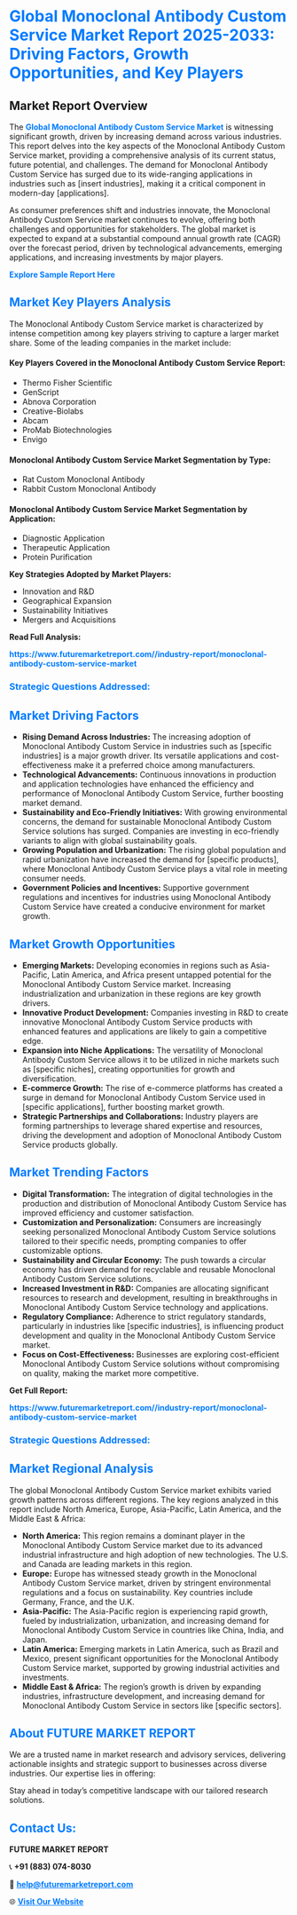 <h1 style="color: #007BFF;">Global Monoclonal Antibody Custom Service Market Report 2025-2033: Driving Factors, Growth Opportunities, and Key Players</h1>

<section id="overview">
<h2>Market Report Overview</h2>
<p>The <a href="https://www.futuremarketreport.com//industry-report/monoclonal-antibody-custom-service-market" style="color: #007BFF; text-decoration: none;"><strong>Global Monoclonal Antibody Custom Service Market</strong></a> is witnessing significant growth, driven by increasing demand across various industries. This report delves into the key aspects of the Monoclonal Antibody Custom Service market, providing a comprehensive analysis of its current status, future potential, and challenges. The demand for Monoclonal Antibody Custom Service has surged due to its wide-ranging applications in industries such as [insert industries], making it a critical component in modern-day [applications].</p>
<p>As consumer preferences shift and industries innovate, the Monoclonal Antibody Custom Service market continues to evolve, offering both challenges and opportunities for stakeholders. The global market is expected to expand at a substantial compound annual growth rate (CAGR) over the forecast period, driven by technological advancements, emerging applications, and increasing investments by major players.</p>
</section>

<section id="overview">
<p><a href="https://www.futuremarketreport.com//request-sample/reportId=63679" style="color: #007BFF; text-decoration: none;"><strong>Explore Sample Report Here</strong></a></p>
</section>

<section id="key-players">
<h2 style="color: #007BFF;">Market Key Players Analysis</h2>
<p>The Monoclonal Antibody Custom Service market is characterized by intense competition among key players striving to capture a larger market share. Some of the leading companies in the market include:</p>
<h4>Key Players Covered in the Monoclonal Antibody Custom Service Report:</h4>
<ul><li>Thermo Fisher Scientific</li><li>GenScript</li><li>Abnova Corporation</li><li>Creative-Biolabs</li><li>Abcam</li><li>ProMab Biotechnologies</li><li>Envigo</li></ul>
<h4>Monoclonal Antibody Custom Service Market Segmentation by Type:</h4>
<ul><li>Rat Custom Monoclonal Antibody</li><li>Rabbit Custom Monoclonal Antibody</li></ul>

<h4>Monoclonal Antibody Custom Service Market Segmentation by Application:</h4>
<ul><li>Diagnostic Application</li><li>Therapeutic Application</li><li>Protein Purification</li></ul>
<p><strong>Key Strategies Adopted by Market Players:</strong></p>
<ul>
<li>Innovation and R&D</li>
<li>Geographical Expansion</li>
<li>Sustainability Initiatives</li>
<li>Mergers and Acquisitions</li>
</ul>
</section>

<section>
<p><strong>Read Full Analysis: </strong></p><a href="https://www.futuremarketreport.com//industry-report/monoclonal-antibody-custom-service-market" style="color: #007BFF; text-decoration: none;"><strong>https://www.futuremarketreport.com//industry-report/monoclonal-antibody-custom-service-market</strong></a>
<h3 style="color: #007BFF;">Strategic Questions Addressed:</h3>
</section>

<section id="driving-factors">
<h2 style="color: #007BFF;">Market Driving Factors</h2>
<ul>
<li><strong>Rising Demand Across Industries:</strong> The increasing adoption of Monoclonal Antibody Custom Service in industries such as [specific industries] is a major growth driver. Its versatile applications and cost-effectiveness make it a preferred choice among manufacturers.</li>
<li><strong>Technological Advancements:</strong> Continuous innovations in production and application technologies have enhanced the efficiency and performance of Monoclonal Antibody Custom Service, further boosting market demand.</li>
<li><strong>Sustainability and Eco-Friendly Initiatives:</strong> With growing environmental concerns, the demand for sustainable Monoclonal Antibody Custom Service solutions has surged. Companies are investing in eco-friendly variants to align with global sustainability goals.</li>
<li><strong>Growing Population and Urbanization:</strong> The rising global population and rapid urbanization have increased the demand for [specific products], where Monoclonal Antibody Custom Service plays a vital role in meeting consumer needs.</li>
<li><strong>Government Policies and Incentives:</strong> Supportive government regulations and incentives for industries using Monoclonal Antibody Custom Service have created a conducive environment for market growth.</li>
</ul>
</section>

<section id="growth-opportunities">
<h2 style="color: #007BFF;">Market Growth Opportunities</h2>
<ul>
<li><strong>Emerging Markets:</strong> Developing economies in regions such as Asia-Pacific, Latin America, and Africa present untapped potential for the Monoclonal Antibody Custom Service market. Increasing industrialization and urbanization in these regions are key growth drivers.</li>
<li><strong>Innovative Product Development:</strong> Companies investing in R&D to create innovative Monoclonal Antibody Custom Service products with enhanced features and applications are likely to gain a competitive edge.</li>
<li><strong>Expansion into Niche Applications:</strong> The versatility of Monoclonal Antibody Custom Service allows it to be utilized in niche markets such as [specific niches], creating opportunities for growth and diversification.</li>
<li><strong>E-commerce Growth:</strong> The rise of e-commerce platforms has created a surge in demand for Monoclonal Antibody Custom Service used in [specific applications], further boosting market growth.</li>
<li><strong>Strategic Partnerships and Collaborations:</strong> Industry players are forming partnerships to leverage shared expertise and resources, driving the development and adoption of Monoclonal Antibody Custom Service products globally.</li>
</ul>
</section>

<section id="trending-factors">
<h2 style="color: #007BFF;">Market Trending Factors</h2>
<ul>
<li><strong>Digital Transformation:</strong> The integration of digital technologies in the production and distribution of Monoclonal Antibody Custom Service has improved efficiency and customer satisfaction.</li>
<li><strong>Customization and Personalization:</strong> Consumers are increasingly seeking personalized Monoclonal Antibody Custom Service solutions tailored to their specific needs, prompting companies to offer customizable options.</li>
<li><strong>Sustainability and Circular Economy:</strong> The push towards a circular economy has driven demand for recyclable and reusable Monoclonal Antibody Custom Service solutions.</li>
<li><strong>Increased Investment in R&D:</strong> Companies are allocating significant resources to research and development, resulting in breakthroughs in Monoclonal Antibody Custom Service technology and applications.</li>
<li><strong>Regulatory Compliance:</strong> Adherence to strict regulatory standards, particularly in industries like [specific industries], is influencing product development and quality in the Monoclonal Antibody Custom Service market.</li>
<li><strong>Focus on Cost-Effectiveness:</strong> Businesses are exploring cost-efficient Monoclonal Antibody Custom Service solutions without compromising on quality, making the market more competitive.</li>
</ul>
</section>

<section>
<p><strong>Get Full Report: </strong></p><a href="https://www.futuremarketreport.com//industry-report/monoclonal-antibody-custom-service-market" style="color: #007BFF; text-decoration: none;"><strong>https://www.futuremarketreport.com//industry-report/monoclonal-antibody-custom-service-market</strong></a>
<h3 style="color: #007BFF;">Strategic Questions Addressed:</h3>
</section>


<section id="regional-analysis">
<h2 style="color: #007BFF;">Market Regional Analysis</h2>
<p>The global Monoclonal Antibody Custom Service market exhibits varied growth patterns across different regions. The key regions analyzed in this report include North America, Europe, Asia-Pacific, Latin America, and the Middle East & Africa:</p>
<ul>
<li><strong>North America:</strong> This region remains a dominant player in the Monoclonal Antibody Custom Service market due to its advanced industrial infrastructure and high adoption of new technologies. The U.S. and Canada are leading markets in this region.</li>
<li><strong>Europe:</strong> Europe has witnessed steady growth in the Monoclonal Antibody Custom Service market, driven by stringent environmental regulations and a focus on sustainability. Key countries include Germany, France, and the U.K.</li>
<li><strong>Asia-Pacific:</strong> The Asia-Pacific region is experiencing rapid growth, fueled by industrialization, urbanization, and increasing demand for Monoclonal Antibody Custom Service in countries like China, India, and Japan.</li>
<li><strong>Latin America:</strong> Emerging markets in Latin America, such as Brazil and Mexico, present significant opportunities for the Monoclonal Antibody Custom Service market, supported by growing industrial activities and investments.</li>
<li><strong>Middle East & Africa:</strong> The region’s growth is driven by expanding industries, infrastructure development, and increasing demand for Monoclonal Antibody Custom Service in sectors like [specific sectors].</li>
</ul>
</section>

<footer>
<h2 style="color: #007BFF;">About FUTURE MARKET REPORT</h2>
<p>We are a trusted name in market research and advisory services, delivering actionable insights and strategic support to businesses across diverse industries. Our expertise lies in offering:</p>

<p>Stay ahead in today’s competitive landscape with our tailored research solutions.</p>

<h2 style="color: #007BFF;">Contact Us:</h2>
<p><strong>FUTURE MARKET REPORT</strong></p>
<p>📞 <strong>+91 (883) 074-8030</strong></p>
<p>📧 <strong><a href="mailto:help@futuremarketreport.com" style="color: #007BFF;">help@futuremarketreport.com</a></strong></p>
<p>🌐 <strong><a href="https://www.futuremarketreport.com/" style="color: #007BFF;">Visit Our Website</a></strong></p>
</footer>